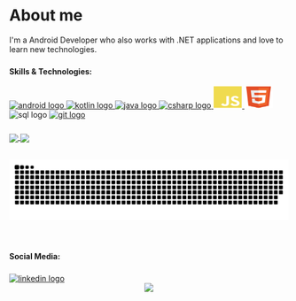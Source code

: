 # About me
I'm a Android Developer who also works with .NET applications and love to learn new technologies.

###
<h4 align="left">Skills & Technologies:</h4>
<div align="left">
  <a href="https://www.android.com/intl/pt-BR_br/">
    <img src="https://cdn.jsdelivr.net/gh/devicons/devicon/icons/android/android-original.svg" height="40" width="52" alt="android logo"  />
  </a>
  <a href="https://kotlinlang.org">
    <img src="https://cdn.jsdelivr.net/gh/devicons/devicon/icons/kotlin/kotlin-original.svg" height="40" width="52" alt="kotlin logo" />
  </a>
  <a href="https://www.java.com/">
    <img src="https://cdn.jsdelivr.net/gh/devicons/devicon/icons/java/java-original.svg" height="40" width="52" alt="java logo"  />
  </a>
  <a href="https://learn.microsoft.com/pt-br/dotnet/csharp/">
    <img src="https://cdn.jsdelivr.net/gh/devicons/devicon/icons/csharp/csharp-original.svg" height="40" width="52" alt="csharp logo"  />
  </a>
  <a href="https://www.javascript.com">
    <img src="https://raw.githubusercontent.com/devicons/devicon/master/icons/javascript/javascript-plain.svg" height="40" width="52" alt="js logo"  />
  </a>
  <img src="https://raw.githubusercontent.com/devicons/devicon/master/icons/html5/html5-original.svg" height="40" width="52" alt="html logo"  />
  <img src="https://www.svgrepo.com/show/331760/sql-database-generic.svg" height="40" width="52" alt="sql logo"  />
  <a href="https://git-scm.com">
    <img src="https://cdn.jsdelivr.net/gh/devicons/devicon/icons/git/git-original.svg" height="40" width="52" alt="git logo"  />
  </a>
</div>

###

<div align="left">
<a href="https://github.com/indy2000/">
  <img height="180em" align="center" src="https://github-readme-stats.vercel.app/api/top-langs/?username=indy2000&layout=compact&theme=merko" />
</a>
<a href="https://github.com/indy2000/">
  <img height="180em" align="center" src="https://github-readme-stats.vercel.app/api?username=indy2000&show_icons=true&theme=merko" />
</a>
</div>

</br>

<themed-picture data-catalyst-inline="true" data-catalyst=""><picture>
  <source media="(prefers-color-scheme: light),(prefers-color-scheme: dark)" srcset="https://raw.githubusercontent.com/mari4souza/mari4souza/output/github-contribution-grid-snake-dark.svg" class="source-dark">
  <source media="not all" srcset="https://raw.githubusercontent.com/mari4souza/mari4souza/output/github-contribution-grid-snake.svg" class="source-light">
  <img alt="github contribution grid snake animation" src="https://raw.githubusercontent.com/mari4souza/mari4souza/output/github-contribution-grid-snake.svg" style="visibility:visible;max-width:100%;">
</picture></themed-picture>

</br>

###
<h4 align="left">Social Media:</h4>

###
<div align="left">
  <a href="https://www.linkedin.com/in/yago-alves-56706799/" target="_blank">
    <img src="https://raw.githubusercontent.com/maurodesouza/profile-readme-generator/master/src/assets/icons/social/linkedin/default.svg" width="52" height="40" alt="linkedin logo"  />
</div>

  
<div align="center">
  <img src="https://quotes-github-readme.vercel.app/api?type=horizontal&theme=dark"/>
</div>
